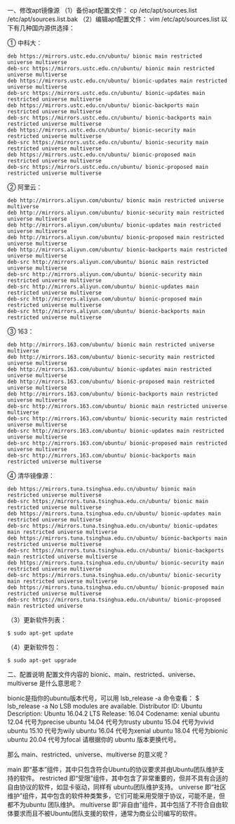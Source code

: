 一、修改apt镜像源
（1）备份apt配置文件：
cp /etc/apt/sources.list /etc/apt/sources.list.bak
（2）编辑apt配置文件：
vim /etc/apt/sources.list
以下有几种国内源供选择：

① 中科大：

```shell
deb https://mirrors.ustc.edu.cn/ubuntu/ bionic main restricted universe multiverse
deb-src https://mirrors.ustc.edu.cn/ubuntu/ bionic main restricted universe multiverse
deb https://mirrors.ustc.edu.cn/ubuntu/ bionic-updates main restricted universe multiverse
deb-src https://mirrors.ustc.edu.cn/ubuntu/ bionic-updates main restricted universe multiverse
deb https://mirrors.ustc.edu.cn/ubuntu/ bionic-backports main restricted universe multiverse
deb-src https://mirrors.ustc.edu.cn/ubuntu/ bionic-backports main restricted universe multiverse
deb https://mirrors.ustc.edu.cn/ubuntu/ bionic-security main restricted universe multiverse
deb-src https://mirrors.ustc.edu.cn/ubuntu/ bionic-security main restricted universe multiverse
deb https://mirrors.ustc.edu.cn/ubuntu/ bionic-proposed main restricted universe multiverse
deb-src https://mirrors.ustc.edu.cn/ubuntu/ bionic-proposed main restricted universe multiverse
```

② 阿里云：

```shell
deb http://mirrors.aliyun.com/ubuntu/ bionic main restricted universe multiverse
deb http://mirrors.aliyun.com/ubuntu/ bionic-security main restricted universe multiverse
deb http://mirrors.aliyun.com/ubuntu/ bionic-updates main restricted universe multiverse
deb http://mirrors.aliyun.com/ubuntu/ bionic-proposed main restricted universe multiverse
deb http://mirrors.aliyun.com/ubuntu/ bionic-backports main restricted universe multiverse
deb-src http://mirrors.aliyun.com/ubuntu/ bionic main restricted universe multiverse
deb-src http://mirrors.aliyun.com/ubuntu/ bionic-security main restricted universe multiverse
deb-src http://mirrors.aliyun.com/ubuntu/ bionic-updates main restricted universe multiverse
deb-src http://mirrors.aliyun.com/ubuntu/ bionic-proposed main restricted universe multiverse
deb-src http://mirrors.aliyun.com/ubuntu/ bionic-backports main restricted universe multiverse
```

③ 163：

```shell
deb http://mirrors.163.com/ubuntu/ bionic main restricted universe multiverse
deb http://mirrors.163.com/ubuntu/ bionic-security main restricted universe multiverse
deb http://mirrors.163.com/ubuntu/ bionic-updates main restricted universe multiverse
deb http://mirrors.163.com/ubuntu/ bionic-proposed main restricted universe multiverse
deb http://mirrors.163.com/ubuntu/ bionic-backports main restricted universe multiverse
deb-src http://mirrors.163.com/ubuntu/ bionic main restricted universe multiverse
deb-src http://mirrors.163.com/ubuntu/ bionic-security main restricted universe multiverse
deb-src http://mirrors.163.com/ubuntu/ bionic-updates main restricted universe multiverse
deb-src http://mirrors.163.com/ubuntu/ bionic-proposed main restricted universe multiverse
deb-src http://mirrors.163.com/ubuntu/ bionic-backports main restricted universe multiverse
```

④ 清华镜像源：

```shell
deb https://mirrors.tuna.tsinghua.edu.cn/ubuntu/ bionic main restricted universe multiverse
deb-src https://mirrors.tuna.tsinghua.edu.cn/ubuntu/ bionic main restricted universe multiverse
deb https://mirrors.tuna.tsinghua.edu.cn/ubuntu/ bionic-updates main restricted universe multiverse
deb-src https://mirrors.tuna.tsinghua.edu.cn/ubuntu/ bionic-updates main restricted universe multiverse
deb https://mirrors.tuna.tsinghua.edu.cn/ubuntu/ bionic-backports main restricted universe multiverse
deb-src https://mirrors.tuna.tsinghua.edu.cn/ubuntu/ bionic-backports main restricted universe multiverse
deb https://mirrors.tuna.tsinghua.edu.cn/ubuntu/ bionic-security main restricted universe multiverse
deb-src https://mirrors.tuna.tsinghua.edu.cn/ubuntu/ bionic-security main restricted universe multiverse
deb https://mirrors.tuna.tsinghua.edu.cn/ubuntu/ bionic-proposed main restricted universe multiverse
deb-src https://mirrors.tuna.tsinghua.edu.cn/ubuntu/ bionic-proposed main restricted universe
```

（3）更新软件列表：

```shell
$ sudo apt-get update
```

（4）更新软件包：

```shell
$ sudo apt-get upgrade
```

二、配置说明
配置文件内容的 bionic、main、restricted、universe、multiverse 是什么意思呢？

bionic是指你的ubuntu版本代号，可以用 lsb_release -a 命令查看：
$ lsb_release -a
No LSB modules are available.
Distributor ID:	Ubuntu
Description:	Ubuntu 16.04.2 LTS
Release:	16.04
Codename:	xenial
ubuntu 12.04 代号为precise
ubuntu 14.04 代号为trusty
ubuntu 15.04 代号为vivid
ubuntu 15.10 代号为wily
ubuntu 16.04 代号为xenial
ubuntu 18.04 代号为bionic
ubuntu 20.04 代号为focal
请根据你的 ubuntu 版本更换代号。

那么 main、restricted、universe、multiverse 的意义呢？

main 即“基本”组件，其中只包含符合Ubuntu的协议要求并由Ubuntu团队维护支持的软件。
restricted 即“受限”组件，其中包含了非常重要的，但并不具有合适的自由协议的软件，如显卡驱动，同样有 ubuntu团队维护支持。
universe 即“社区维护”组件，其中包含的软件种类繁多，它们可能采用受限于协议，可能不是，但都不为ubuntu 团队维护。
multiverse 即“非自由”组件，其中包括了不符合自由软体要求而且不被Ubuntu团队支援的软件，通常为商业公司编写的软件。